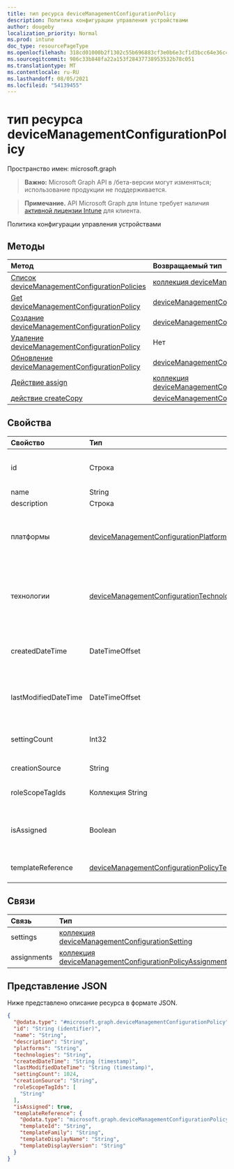 ```yaml
---
title: тип ресурса deviceManagementConfigurationPolicy
description: Политика конфигурации управления устройствами
author: dougeby
localization_priority: Normal
ms.prod: intune
doc_type: resourcePageType
ms.openlocfilehash: 318cd01000b2f1302c55b696883cf3e0b6e3cf1d3bcc64e36c4a484b94de10c3
ms.sourcegitcommit: 986c33b848fa22a153f28437738953532b78c051
ms.translationtype: MT
ms.contentlocale: ru-RU
ms.lasthandoff: 08/05/2021
ms.locfileid: "54139455"
---
```

# <a name="devicemanagementconfigurationpolicy-resource-type"></a>тип ресурса deviceManagementConfigurationPolicy

Пространство имен: microsoft.graph

> **Важно:** Microsoft Graph API в /бета-версии могут изменяться; использование продукции не поддерживается.

> **Примечание.** API Microsoft Graph для Intune требует наличия [активной лицензии Intune](https://go.microsoft.com/fwlink/?linkid=839381) для клиента.

Политика конфигурации управления устройствами

## <a name="methods"></a>Методы
|Метод|Возвращаемый тип|Описание|
|:---|:---|:---|
|[Список deviceManagementConfigurationPolicies](../api/intune-deviceconfigv2-devicemanagementconfigurationpolicy-list.md)|[коллекция deviceManagementConfigurationPolicy](../resources/intune-deviceconfigv2-devicemanagementconfigurationpolicy.md)|Список свойств и связей [объектов deviceManagementConfigurationPolicy.](../resources/intune-deviceconfigv2-devicemanagementconfigurationpolicy.md)|
|[Get deviceManagementConfigurationPolicy](../api/intune-deviceconfigv2-devicemanagementconfigurationpolicy-get.md)|[deviceManagementConfigurationPolicy](../resources/intune-deviceconfigv2-devicemanagementconfigurationpolicy.md)|Чтение свойств и связей [объекта deviceManagementConfigurationPolicy.](../resources/intune-deviceconfigv2-devicemanagementconfigurationpolicy.md)|
|[Создание deviceManagementConfigurationPolicy](../api/intune-deviceconfigv2-devicemanagementconfigurationpolicy-create.md)|[deviceManagementConfigurationPolicy](../resources/intune-deviceconfigv2-devicemanagementconfigurationpolicy.md)|Создание нового [объекта deviceManagementConfigurationPolicy.](../resources/intune-deviceconfigv2-devicemanagementconfigurationpolicy.md)|
|[Удаление deviceManagementConfigurationPolicy](../api/intune-deviceconfigv2-devicemanagementconfigurationpolicy-delete.md)|Нет|Удаляет [устройствоManagementConfigurationPolicy](../resources/intune-deviceconfigv2-devicemanagementconfigurationpolicy.md).|
|[Обновление deviceManagementConfigurationPolicy](../api/intune-deviceconfigv2-devicemanagementconfigurationpolicy-update.md)|[deviceManagementConfigurationPolicy](../resources/intune-deviceconfigv2-devicemanagementconfigurationpolicy.md)|Обновление свойств объекта [deviceManagementConfigurationPolicy.](../resources/intune-deviceconfigv2-devicemanagementconfigurationpolicy.md)|
|[Действие assign](../api/intune-deviceconfigv2-devicemanagementconfigurationpolicy-assign.md)|[коллекция deviceManagementConfigurationPolicyAssignment](../resources/intune-deviceconfigv2-devicemanagementconfigurationpolicyassignment.md)|Пока не задокументировано.|
|[действие createCopy](../api/intune-deviceconfigv2-devicemanagementconfigurationpolicy-createcopy.md)|[deviceManagementConfigurationPolicy](../resources/intune-deviceconfigv2-devicemanagementconfigurationpolicy.md)|Н/Д|

## <a name="properties"></a>Свойства
|Свойство|Тип|Описание|
|:---|:---|:---|
|id|Строка|Ключ документа политики. Автоматически созданный.|
|name|String|Имя политики|
|description|Строка|Описание политики|
|платформы|[deviceManagementConfigurationPlatforms](../resources/intune-deviceconfigv2-devicemanagementconfigurationplatforms.md)|Платформы для этой политики. Возможные значения: `none`, `macOS`, `windows10X`, `windows10`.|
|технологии|[deviceManagementConfigurationTechnologies](../resources/intune-deviceconfigv2-devicemanagementconfigurationtechnologies.md)|Технологии для этой политики. Возможные значения: `none`, `mdm`, `windows10XManagement`, `configManager`, `microsoftSense`.|
|createdDateTime|DateTimeOffset|Дата и время создания политики. Это свойство доступно только для чтения.|
|lastModifiedDateTime|DateTimeOffset|Политика последней даты и времени изменения. Это свойство доступно только для чтения.|
|settingCount|Int32|Количество параметров. Это свойство доступно только для чтения.|
|creationSource|String|Источник создания политики|
|roleScopeTagIds|Коллекция String|Список тегов области для этого экземпляра Entity.|
|isAssigned|Boolean|Состояние назначения политики. Это свойство доступно только для чтения.|
|templateReference|[deviceManagementConfigurationPolicyTemplateReference](../resources/intune-deviceconfigv2-devicemanagementconfigurationpolicytemplatereference.md)|Справочные сведения по шаблонам|

## <a name="relationships"></a>Связи
|Связь|Тип|Описание|
|:---|:---|:---|
|settings|[коллекция deviceManagementConfigurationSetting](../resources/intune-deviceconfigv2-devicemanagementconfigurationsetting.md)|Параметры политики|
|assignments|[коллекция deviceManagementConfigurationPolicyAssignment](../resources/intune-deviceconfigv2-devicemanagementconfigurationpolicyassignment.md)|Назначения политик|

## <a name="json-representation"></a>Представление JSON
Ниже представлено описание ресурса в формате JSON.
<!-- {
  "blockType": "resource",
  "keyProperty": "id",
  "@odata.type": "microsoft.graph.deviceManagementConfigurationPolicy"
}
-->
``` json
{
  "@odata.type": "#microsoft.graph.deviceManagementConfigurationPolicy",
  "id": "String (identifier)",
  "name": "String",
  "description": "String",
  "platforms": "String",
  "technologies": "String",
  "createdDateTime": "String (timestamp)",
  "lastModifiedDateTime": "String (timestamp)",
  "settingCount": 1024,
  "creationSource": "String",
  "roleScopeTagIds": [
    "String"
  ],
  "isAssigned": true,
  "templateReference": {
    "@odata.type": "microsoft.graph.deviceManagementConfigurationPolicyTemplateReference",
    "templateId": "String",
    "templateFamily": "String",
    "templateDisplayName": "String",
    "templateDisplayVersion": "String"
  }
}
```




